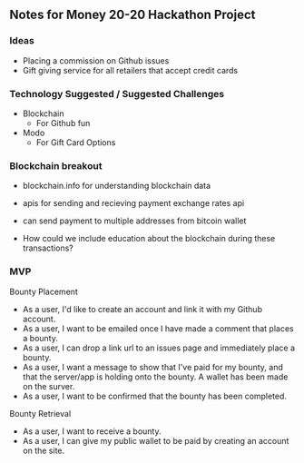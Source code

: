 ## Notes for Money 20-20 Hackathon Project

### Ideas
- Placing a commission on Github issues
- Gift giving service for all retailers that accept credit cards



### Technology Suggested / Suggested Challenges
- Blockchain
    - For Github fun
- Modo
    - For Gift Card Options

### Blockchain breakout
- blockchain.info for understanding blockchain data
- apis for sending and recieving payment
exchange rates api
- can send payment to multiple addresses from bitcoin wallet

- How could we include education about the blockchain during these transactions?


### MVP

Bounty Placement
- As a user, I'd like to create an account and link it with my Github account.
- As a user, I want to be emailed once I have made a comment that places a bounty.
- As a user, I can drop a link url to an issues page and immediately place a bounty.
- As a user, I want a message to show that I've paid for my bounty, and that the server/app is holding onto the bounty. A wallet has been made on the surver.
- As a user, I want to be confirmed that the bounty has been completed.

Bounty Retrieval
- As a user, I want to receive a bounty.
- As a user, I can give my public wallet to be paid by creating an account on the site.
